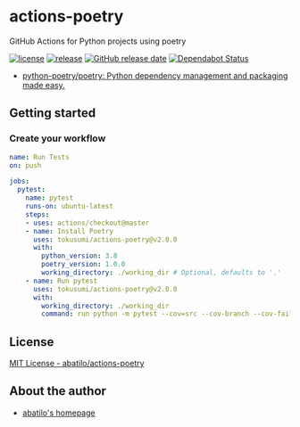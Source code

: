 # actions-poetry
GitHub Actions for Python projects using poetry

[![license](https://img.shields.io/github/license/abatilo/actions-poetry.svg)](https://github.com/tokusumi/actions-poetry/blob/master/LICENSE)
[![release](https://img.shields.io/github/release/tokusumi/actions-poetry.svg)](https://github.com/tokusumi/actions-poetry/releases/latest)
[![GitHub release date](https://img.shields.io/github/release-date/tokusumi/actions-poetry.svg)](https://github.com/tokusumi/actions-poetry/releases)
[![Dependabot Status](https://api.dependabot.com/badges/status?host=github&repo=tokusumi/actions-poetry)](https://dependabot.com)

- [python-poetry/poetry: Python dependency management and packaging made easy.](https://github.com/python-poetry/poetry)

## Getting started

### Create your workflow
```yaml
name: Run Tests
on: push

jobs:
  pytest:
    name: pytest
    runs-on: ubuntu-latest
    steps:
    - uses: actions/checkout@master
    - name: Install Poetry
      uses: tokusumi/actions-poetry@v2.0.0
      with:
        python_version: 3.8
        poetry_version: 1.0.0
        working_directory: ./working_dir # Optional, defaults to '.'
    - name: Run pytest
      uses: tokusumi/actions-poetry@v2.0.0
      with:
        working_directory: ./working_dir
        command: run python -m pytest --cov=src --cov-branch --cov-fail-under=100 tests/
```

## License

[MIT License - abatilo/actions-poetry]

[MIT License - abatilo/actions-poetry]: https://github.com/abatilo/actions-poetry/blob/master/LICENSE


## About the author

- [abatilo's homepage](https://www.aaronbatilo.dev/)
